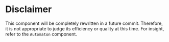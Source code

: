 # Disclaimer

This component will be completely rewritten in a future commit. Therefore, it is not appropriate to judge its efficiency or quality at this time. For insight, refer to the `Automaton` component.
